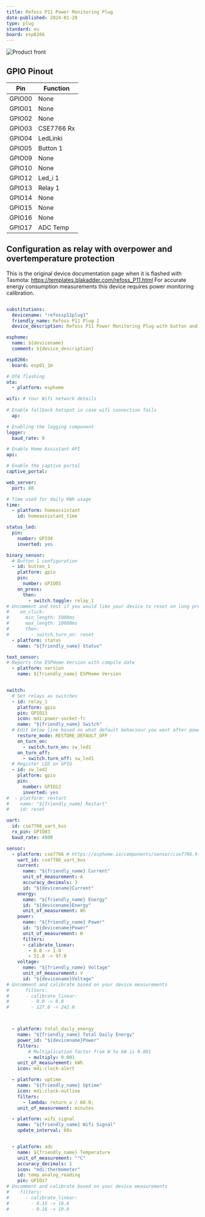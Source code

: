 ```yaml
---
title: Refoss P11 Power Monitoring Plug
date-published: 2024-01-20
type: plug
standard: eu
board: esp8266
---
```


![Product front](./refoss_P11.webp "Product image")

## GPIO Pinout

| Pin    | Function                    |
| ------ | --------------------------- |
| GPIO00 | None                        |
| GPIO01 | None                        |
| GPIO02 | None                        |
| GPIO03 | CSE7766 Rx                  |
| GPIO04 | LedLinki                    |
| GPIO05 | Button 1                    |
| GPIO09 | None                        |
| GPIO10 | None                        |
| GPIO12 | Led_i 1                     |
| GPIO13 | Relay 1                     |
| GPIO14 | None                        |
| GPIO15 | None                        |
| GPIO16 | None                        |
| GPIO17 | ADC Temp                    |

## Configuration as relay with overpower and overtemperature protection

This is the original device documentation page when it is flashed with Tasmota: https://templates.blakadder.com/refoss_P11.html
For accurate energy consumption measurements this device requires power monitoring calibration.

```yaml

substitutions:
  devicename: "refossp11plug1"
  friendly_name: Refoss P11 Plug 1
  device_description: Refoss P11 Power Monitoring Plug with button and RGB led.

esphome:
  name: ${devicename}
  comment: ${device_description}

esp8266:
  board: esp01_1m

# OTA flashing
ota:
  - platform: esphome

wifi: # Your Wifi network details
  
# Enable fallback hotspot in case wifi connection fails  
  ap:

# Enabling the logging component
logger:
  baud_rate: 0

# Enable Home Assistant API
api:

# Enable the captive portal
captive_portal:

web_server:
  port: 80

# Time used for daily KWh usage  
time:
  - platform: homeassistant
    id: homeassistant_time

status_led:
  pin:
    number: GPIO4
    inverted: yes

binary_sensor:
  # Button 1 configuration
  - id: button_1
    platform: gpio
    pin:
      number: GPIO05
    on_press:
      then:
        - switch.toggle: relay_1
# Uncomment and test if you would like your device to reset on long press
#    on_click:
#      min_length: 5000ms
#      max_length: 10000ms
#      then:
#        - switch.turn_on: reset
  - platform: status
    name: "${friendly_name} Status"

text_sensor:
# Reports the ESPHome Version with compile date
  - platform: version
    name: ${friendly_name} ESPHome Version


switch:
  # Set relays as switches
  - id: relay_1
    platform: gpio
    pin: GPIO13
    icon: mdi:power-socket-fr
    name: "${friendly_name} Switch"
  # Edit below line based on what default behaviour you want after power outage
    restore_mode: RESTORE_DEFAULT_OFF
    on_turn_on:
      - switch.turn_on: sw_led1
    on_turn_off:
      - switch.turn_off: sw_led1
  # Register LED on GPIO
  - id: sw_led1
    platform: gpio
    pin:
      number: GPIO12
      inverted: yes
#  - platform: restart
#    name: "${friendly_name} Restart"
#    id: reset

uart:
  id: cse7766_uart_bus
  rx_pin: GPIO03
  baud_rate: 4800

sensor:
  - platform: cse7766 # https://esphome.io/components/sensor/cse7766.html
    uart_id: cse7766_uart_bus
    current:
      name: "${friendly_name} Current"
      unit_of_measurement: A
      accuracy_decimals: 3
      id: "${devicename}Current"
    energy:
      name: "${friendly_name} Energy"
      id: "${devicename}Energy"
      unit_of_measurement: Wh
    power:
      name: "${friendly_name} Power"
      id: "${devicename}Power"
      unit_of_measurement: W
      filters:
      - calibrate_linear:
        - 0.0 -> 1.0
        - 51.0 -> 97.0
    voltage:
      name: "${friendly_name} Voltage"
      unit_of_measurement: V
      id: "${devicename}Voltage"
# Uncomment and calibrate based on your device measurements
#      filters:
#      - calibrate_linear:
#        - 0.0 -> 0.0
#        - 127.0 -> 242.0



  - platform: total_daily_energy
    name: "${friendly_name} Total Daily Energy"
    power_id: "${devicename}Power"
    filters:
        # Multiplication factor from W to kW is 0.001
        - multiply: 0.001
    unit_of_measurement: kWh
    icon: mdi:clock-alert

  - platform: uptime
    name: "${friendly_name} Uptime"
    icon: mdi:clock-outline
    filters:
      - lambda: return x / 60.0;
    unit_of_measurement: minutes

  - platform: wifi_signal
    name: "${friendly_name} Wifi Signal"
    update_interval: 60s


  - platform: adc
    name: ${friendly_name} Temperature
    unit_of_measurement: "°C"
    accuracy_decimals: 1
    icon: "mdi:thermometer"
    id: temp_analog_reading
    pin: GPIO17
# Uncomment and calibrate based on your device measurements
#    filters:
#      - calibrate_linear:
#        - 0.15 -> 18.6
#        - 0.16 -> 19.8
```
